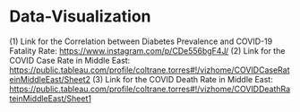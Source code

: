 # Data-Visualization

(1) Link for the Correlation between Diabetes Prevalence and COVID-19 Fatality Rate: https://www.instagram.com/p/CDe556bgF4J/
(2) Link for the COVID Case Rate in Middle East: https://public.tableau.com/profile/coltrane.torres#!/vizhome/COVIDCaseRateinMiddleEast/Sheet2
(3) Link for the COVID Death Rate in Middle East: https://public.tableau.com/profile/coltrane.torres#!/vizhome/COVIDDeathRateinMiddleEast/Sheet1
